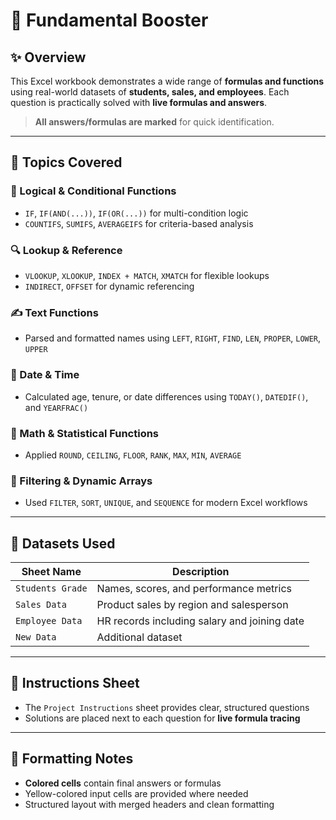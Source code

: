 # 📘 Fundamental Booster

## ✨ Overview  
This Excel workbook demonstrates a wide range of **formulas and functions** using real-world datasets of **students, sales, and employees**. Each question is practically solved with **live formulas and answers**.

>  **All answers/formulas are marked** for quick identification.

---

## 🧩 Topics Covered

### 🧠 Logical & Conditional Functions  
- `IF`, `IF(AND(...))`, `IF(OR(...))` for multi-condition logic  
- `COUNTIFS`, `SUMIFS`, `AVERAGEIFS` for criteria-based analysis

### 🔍 Lookup & Reference  
- `VLOOKUP`, `XLOOKUP`, `INDEX + MATCH`, `XMATCH` for flexible lookups  
- `INDIRECT`, `OFFSET` for dynamic referencing

### ✍️ Text Functions  
- Parsed and formatted names using `LEFT`, `RIGHT`, `FIND`, `LEN`, `PROPER`, `LOWER`, `UPPER`

### 📅 Date & Time  
- Calculated age, tenure, or date differences using `TODAY()`, `DATEDIF()`, and `YEARFRAC()`

### 🔢 Math & Statistical Functions  
- Applied `ROUND`, `CEILING`, `FLOOR`, `RANK`, `MAX`, `MIN`, `AVERAGE`

### 🔄 Filtering & Dynamic Arrays  
- Used `FILTER`, `SORT`, `UNIQUE`, and `SEQUENCE` for modern Excel workflows

---

## 📁 Datasets Used

| Sheet Name        | Description                                 |
|-------------------|---------------------------------------------|
| `Students Grade`  | Names, scores, and performance metrics      |
| `Sales Data`      | Product sales by region and salesperson     |
| `Employee Data`   | HR records including salary and joining date|
| `New Data`        | Additional dataset                 |

---

## 📜 Instructions Sheet

- The `Project Instructions` sheet provides clear, structured questions  
- Solutions are placed next to each question for **live formula tracing**

---

## 🎨 Formatting Notes

- **Colored cells** contain final answers or formulas  
- Yellow-colored input cells are provided where needed  
- Structured layout with merged headers and clean formatting
